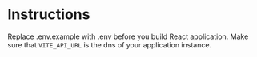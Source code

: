 # Instructions

Replace .env.example with .env before you build React application. Make sure that  `VITE_API_URL` is the dns of your application instance.